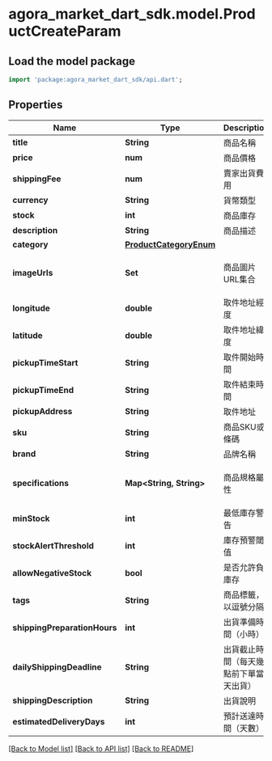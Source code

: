 # agora_market_dart_sdk.model.ProductCreateParam

## Load the model package
```dart
import 'package:agora_market_dart_sdk/api.dart';
```

## Properties
Name | Type | Description | Notes
------------ | ------------- | ------------- | -------------
**title** | **String** | 商品名稱 | 
**price** | **num** | 商品價格 | 
**shippingFee** | **num** | 賣家出貨費用 | [optional] 
**currency** | **String** | 貨幣類型 | 
**stock** | **int** | 商品庫存 | 
**description** | **String** | 商品描述 | 
**category** | [**ProductCategoryEnum**](ProductCategoryEnum.md) |  | 
**imageUrls** | **Set<String>** | 商品圖片URL集合 | [optional] [default to const {}]
**longitude** | **double** | 取件地址經度 | 
**latitude** | **double** | 取件地址緯度 | 
**pickupTimeStart** | **String** | 取件開始時間 | 
**pickupTimeEnd** | **String** | 取件結束時間 | 
**pickupAddress** | **String** | 取件地址 | 
**sku** | **String** | 商品SKU或條碼 | [optional] 
**brand** | **String** | 品牌名稱 | [optional] 
**specifications** | **Map<String, String>** | 商品規格屬性 | [optional] [default to const {}]
**minStock** | **int** | 最低庫存警告 | [optional] 
**stockAlertThreshold** | **int** | 庫存預警閾值 | [optional] 
**allowNegativeStock** | **bool** | 是否允許負庫存 | [optional] 
**tags** | **String** | 商品標籤，以逗號分隔 | [optional] 
**shippingPreparationHours** | **int** | 出貨準備時間（小時） | [optional] 
**dailyShippingDeadline** | **String** | 出貨截止時間（每天幾點前下單當天出貨） | [optional] 
**shippingDescription** | **String** | 出貨說明 | [optional] 
**estimatedDeliveryDays** | **int** | 預計送達時間（天數） | [optional] 

[[Back to Model list]](../README.md#documentation-for-models) [[Back to API list]](../README.md#documentation-for-api-endpoints) [[Back to README]](../README.md)


